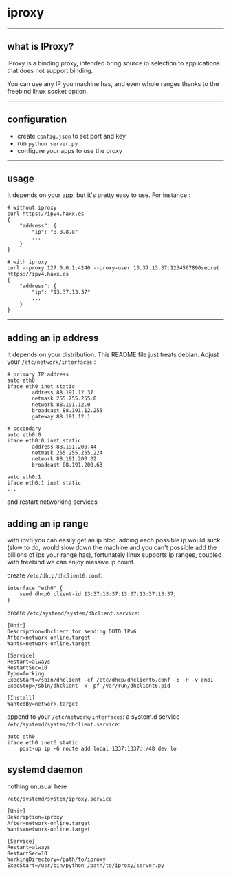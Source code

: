 # iproxy

----
## what is IProxy?
IProxy is a binding proxy, intended bring source ip selection to applications that does not support binding.

You can use any IP you machine has, and even whole ranges thanks to the freebind linux socket option.

----
## configuration
- create `config.json` to set port and key
- run `python server.py`
- configure your apps to use the proxy

---
## usage
It depends on your app, but it's pretty easy to use. For instance :
```
# without iproxy
curl https://ipv4.haxx.es
{
    "address": {
        "ip": "8.8.8.8"
        ...
    }
}

# with iproxy
curl --proxy 127.0.0.1:4240 --proxy-user 13.37.13.37:1234567890secret https://ipv4.haxx.es
{
    "address": {
        "ip": "13.37.13.37"
        ...
    }
}
```

----
## adding an ip address
It depends on your distribution. This README file just treats debian.
Adjust your `/etc/network/interfaces` :

```
# primary IP address
auto eth0
iface eth0 inet static
        address 88.191.12.37
        netmask 255.255.255.0
        network 88.191.12.0
        broadcast 88.191.12.255
        gateway 88.191.12.1

# secondary
auto eth0:0
iface eth0:0 inet static
        address 88.191.200.44
        netmask 255.255.255.224
        network 88.191.200.32
        broadcast 88.191.200.63

auto eth0:1
iface eth0:1 inet static
...
```

and restart networking services

## adding an ip range
with ipv6 you can easily get an ip bloc. adding each possible ip would suck (slow to do, would slow down the machine and you can't possible add the billions of ips your range has), fortunately linux supports ip ranges, coupled with freebind we can enjoy massive ip count.

create `/etc/dhcp/dhclient6.conf`:
```
interface "eth0" {
    send dhcp6.client-id 13:37:13:37:13:37:13:37:13:37;
}
```

create `/etc/systemd/system/dhclient.service`:
```
[Unit]
Description=dhclient for sending DUID IPv6
After=network-online.target
Wants=network-online.target

[Service]
Restart=always
RestartSec=10
Type=forking
ExecStart=/sbin/dhclient -cf /etc/dhcp/dhclient6.conf -6 -P -v eno1
ExecStop=/sbin/dhclient -x -pf /var/run/dhclient6.pid

[Install]
WantedBy=network.target
```


append to your `/etc/network/interfaces`: a system.d service `/etc/systemd/system/dhclient.service`:
```
auto eth0
iface eth0 inet6 static
    post-up ip -6 route add local 1337:1337::/48 dev lo
```

## systemd daemon
nothing unusual here

`/etc/systemd/system/iproxy.service`
```
[Unit]
Description=iproxy
After=network-online.target
Wants=network-online.target

[Service]
Restart=always
RestartSec=10
WorkingDirectory=/path/to/iproxy
ExecStart=/usr/bin/python /path/to/iproxy/server.py
```
